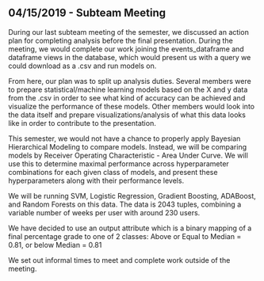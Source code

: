 ## 04/15/2019 - Subteam Meeting

During our last subteam meeting of the semester, we discussed an action plan for completing analysis before the final presentation. During the meeting, we would complete our work joining the events_dataframe and dataframe views in the database, which would present us with a query we could download as a .csv and run models on.

From here, our plan was to split up analysis duties. Several members were to prepare statistical/machine learning models based on the X and y data from the .csv in order to see what kind of accuracy can be achieved and visualize the performance of these models. Other members would look into the data itself and prepare visualizations/analysis of what this data looks like in order to contribute to the presentation.

This semester, we would not have a chance to properly apply Bayesian Hierarchical Modeling to compare models. Instead, we will be comparing models by Receiver Operating Characteristic - Area Under Curve. We will use this to determine maximal performance across hyperparameter combinations for each given class of models, and present these hyperparameters along with their performance levels.

We will be running SVM, Logistic Regression, Gradient Boosting, ADABoost, and Random Forests on this data. The data is 2043 tuples, combining a variable number of weeks per user with around 230 users.

We have decided to use an output attribute which is a binary mapping of a final percentage grade to one of 2 classes: Above or Equal to Median = 0.81, or below Median = 0.81

We set out informal times to meet and complete work outside of the meeting.